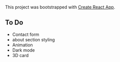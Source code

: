 This project was bootstrapped with [Create React App](https://github.com/facebook/create-react-app).


## To Do
- Contact form
- about section styling
- Animation
- Dark mode
- 3D card
